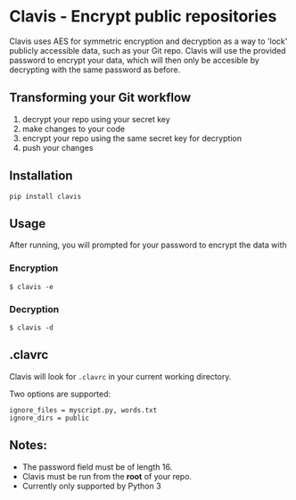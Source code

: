 # Clavis - Encrypt public repositories
Clavis uses AES for symmetric encryption and decryption as a way to 'lock' publicly accessible data, such as your Git repo.
Clavis will use the provided password to encrypt your data, which will then only be accesible by decrypting with the same password as before.

## Transforming your Git workflow
1. decrypt your repo using your secret key
2. make changes to your code
3. encrypt your repo using the same secret key for decryption
4. push your changes

## Installation
```
pip install clavis
```

## Usage
After running, you will prompted for your password to encrypt the data with
### Encryption
```
$ clavis -e
```

### Decryption
```
$ clavis -d
```

## .clavrc
Clavis will look for ```.clavrc``` in your current working directory.

Two options are supported:
```
ignore_files = myscript.py, words.txt
ignore_dirs = public
```

## Notes:
* The password field must be of length 16.
* Clavis must be run from the **root** of your repo.
* Currently only supported by Python 3
